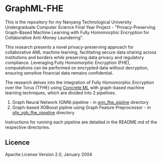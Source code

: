 # GraphML-FHE
This is the repository for my Nanyang Technological University Undergraduate Computer Science Final Year Project - "Privacy-Preserving Graph-Based Machine Learning with Fully Homomorphic Encryption for Collaborative Anti-Money Laundering". 

This research presents a novel privacy-preserving approach for collaborative AML machine learning, facilitating secure data sharing across institutions and borders while preserving data privacy and regulatory compliance. Leveraging Fully Homomorphic Encryption (FHE), computations can be performed on encrypted data without decryption, ensuring sensitive financial data remains confidential. 

The research delves into the integration of Fully Homomorphic Encryption over the Torus (TFHE) using [Concrete ML](https://github.com/zama-ai/concrete-ml) with graph-based machine learning techniques, which are divided into 2 pipelines.
1. Graph Neural Network (GNN) pipeline - in [gnn_fhe_pipline](./gnn_fhe_pipline) directory
2. Graph-based XGBoost pipline using Graph Feature Preprocessor - in [gfp_xgb_fhe_pipeline](./gfp_xgb_fhe_pipeline/) directory

Instructions for running each pipeline are detailed in the README.md of the respective directories.

## Licence
Apache License
Version 2.0, January 2004